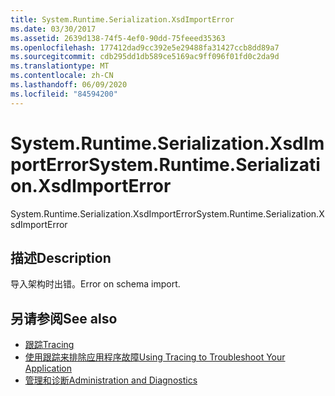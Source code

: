 ```yaml
---
title: System.Runtime.Serialization.XsdImportError
ms.date: 03/30/2017
ms.assetid: 2639d138-74f5-4ef0-90dd-75feeed35363
ms.openlocfilehash: 177412dad9cc392e5e29488fa31427ccb8dd89a7
ms.sourcegitcommit: cdb295dd1db589ce5169ac9ff096f01fd0c2da9d
ms.translationtype: MT
ms.contentlocale: zh-CN
ms.lasthandoff: 06/09/2020
ms.locfileid: "84594200"
---
```

# <a name="systemruntimeserializationxsdimporterror"></a><span data-ttu-id="df8ee-102">System.Runtime.Serialization.XsdImportError</span><span class="sxs-lookup"><span data-stu-id="df8ee-102">System.Runtime.Serialization.XsdImportError</span></span>
<span data-ttu-id="df8ee-103">System.Runtime.Serialization.XsdImportError</span><span class="sxs-lookup"><span data-stu-id="df8ee-103">System.Runtime.Serialization.XsdImportError</span></span>  
  
## <a name="description"></a><span data-ttu-id="df8ee-104">描述</span><span class="sxs-lookup"><span data-stu-id="df8ee-104">Description</span></span>  
 <span data-ttu-id="df8ee-105">导入架构时出错。</span><span class="sxs-lookup"><span data-stu-id="df8ee-105">Error on schema import.</span></span>  
  
## <a name="see-also"></a><span data-ttu-id="df8ee-106">另请参阅</span><span class="sxs-lookup"><span data-stu-id="df8ee-106">See also</span></span>

- [<span data-ttu-id="df8ee-107">跟踪</span><span class="sxs-lookup"><span data-stu-id="df8ee-107">Tracing</span></span>](index.md)
- [<span data-ttu-id="df8ee-108">使用跟踪来排除应用程序故障</span><span class="sxs-lookup"><span data-stu-id="df8ee-108">Using Tracing to Troubleshoot Your Application</span></span>](using-tracing-to-troubleshoot-your-application.md)
- [<span data-ttu-id="df8ee-109">管理和诊断</span><span class="sxs-lookup"><span data-stu-id="df8ee-109">Administration and Diagnostics</span></span>](../index.md)
